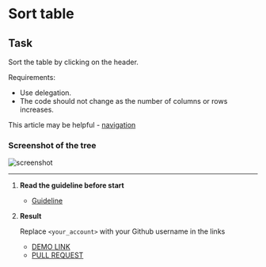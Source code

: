 # Sort table

## Task

Sort the table by clicking on the header.

Requirements:

- Use delegation.
- The code should not change as the number of columns or rows increases.

This article may be helpful - [navigation](https://learn.javascript.ru/traversing-dom#dom-navigation-tables)

### Screenshot of the tree
![screenshot](example/sort_table.png)

---
1. **Read the guideline before start**

    - [Guideline](https://github.com/mate-academy/js_task-DOM-guideline)

2. **Result**

   Replace `<your_account>` with your Github username in the links

    - [DEMO LINK](https://andreas-just.github.io/js_sort-table-DOM/)
    - [PULL REQUEST](https://github.com/mate-academy/js_sort-table-DOM/pull/19)
